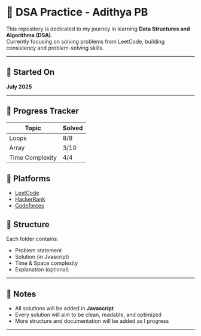 # 🧠 DSA Practice - Adithya PB

This repository is dedicated to my journey in learning **Data Structures and Algorithms (DSA)**.  
Currently focusing on solving problems from LeetCode, building consistency and problem-solving skills.

---

## 📅 Started On

**July 2025**

---

<!--
## ✅ Topics Covered (Coming Soon)

- Arrays
- Linked Lists
- Strings
- Trees
- Recursion
- Dynamic Programming
-->

## 📘 Progress Tracker

| Topic           | Solved |
|-----------------|--------|
| Loops           | 8/8    |
| Array           | 3/10   |
| Time Complexity | 4/4    |


## 🧠 Platforms

- [LeetCode](https://leetcode.com/)
- [HackerRank](https://www.hackerrank.com/)
- [Codeforces](https://codeforces.com/)


## 📂 Structure

Each folder contains:
- Problem statement
- Solution (in Jvascript)
- Time & Space complexity
- Explanation (optional)


---

## 🚀 Notes

- All solutions will be added in **Javascript**
- Every solution will aim to be clean, readable, and optimized
- More structure and documentation will be added as I progress

---

<!--
## 📌 How to Use

```bash
# Clone the repository
git clone https://github.com/AdithyaPB-04/dsa-practice.git

# Navigate to the folder
cd dsa-practic
